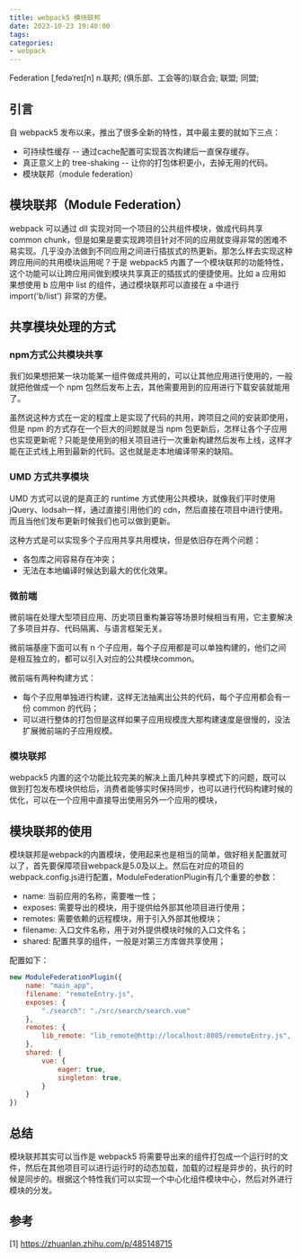 ```yaml
---
title: webpack5 模块联邦
date: 2023-10-23 19:40:00
tags:
categories:
- webpack
---
```


Federation \[ˌfedəˈreɪʃn\] n.联邦; (俱乐部、工会等的)联合会; 联盟; 同盟;


## 引言
自 webpack5 发布以来，推出了很多全新的特性，其中最主要的就如下三点：
- 可持续性缓存 -- 通过cache配置可实现首次构建后一直保存缓存。
- 真正意义上的 tree-shaking -- 让你的打包体积更小，去掉无用的代码。
- 模块联邦（module federation）


## 模块联邦（Module Federation）
webpack 可以通过 dll 实现对同一个项目的公共组件模块，做成代码共享 common chunk，但是如果是要实现跨项目针对不同的应用就变得非常的困难不易实现。几乎没办法做到不同应用之间进行插拔式的热更新。那怎么样去实现这种跨应用间的共用模块运用呢？于是 webpack5 内置了一个模块联邦的功能特性，这个功能可以让跨应用间做到模块共享真正的插拔式的便捷使用。比如 a 应用如果想使用 b 应用中 list 的组件，通过模块联邦可以直接在 a 中进行 import('b/list') 非常的方便。


## 共享模块处理的方式
### npm方式公共模块共享
我们如果想把某一块功能某一组件做成共用的，可以让其他应用进行使用的，一般就把他做成一个 npm 包然后发布上去，其他需要用到的应用进行下载安装就能用了。

虽然说这种方式在一定的程度上是实现了代码的共用，跨项目之间的安装即使用，但是 npm 的方式存在一个巨大的问题就是当 npm 包更新后，怎样让各个子应用也实现更新呢？只能是使用到的相关项目进行一次重新构建然后发布上线，这样才能在正式线上用到最新的代码。这也就是走本地编译带来的缺陷。

### UMD 方式共享模块
UMD 方式可以说的是真正的 runtime 方式使用公共模块，就像我们平时使用jQuery、lodsah一样，通过直接引用他们的 cdn，然后直接在项目中进行使用。而且当他们发布更新时候我们也可以做到更新。

这种方式是可以实现多个子应用共享共用模块，但是依旧存在两个问题：
- 各包库之间容易存在冲突；
- 无法在本地编译时候达到最大的优化效果。

### 微前端
微前端在处理大型项目应用、历史项目重构兼容等场景时候相当有用，它主要解决了多项目并存、代码隔离、与语言框架无关。

微前端基座下面可以有 n 个子应用，每个子应用都是可以单独构建的，他们之间是相互独立的，都可以引入对应的公共模块common。

微前端有两种构建方式：
- 每个子应用单独进行构建，这样无法抽离出公共的代码，每个子应用都会有一份 common 的代码；
- 可以进行整体的打包但是这样如果子应用规模庞大那构建速度是很慢的，没法扩展微前端的子应用规模。

### 模块联邦
webpack5 内置的这个功能比较完美的解决上面几种共享模式下的问题，既可以做到打包发布模块供给后，消费者能够实时保持同步，也可以进行代码构建时候的优化，可以在一个应用中直接导出使用另外一个应用的模块，


## 模块联邦的使用
模块联邦是webpack的内置模块，使用起来也是相当的简单，做好相关配置就可以了，首先要保障项目webpack是5.0及以上。然后在对应的项目的webpack.config.js进行配置，ModuleFederationPlugin有几个重要的参数：
- name: 当前应用的名称，需要唯一性；
- exposes: 需要导出的模块，用于提供给外部其他项目进行使用；
- remotes: 需要依赖的远程模块，用于引入外部其他模块；
- filename: 入口文件名称，用于对外提供模块时候的入口文件名；
- shared: 配置共享的组件，一般是对第三方库做共享使用；

配置如下：
```js
new ModuleFederationPlugin({
    name: "main_app",
    filename: "remoteEntry.js",
    exposes: {
        "./search": "./src/search/search.vue"
    },
    remotes: {
        lib_remote: "lib_remote@http://localhost:8085/remoteEntry.js",
    },
    shared: {
        vue: {
            eager: true,
            singleton: true,
        }
    }
})
```


## 总结
模块联邦其实可以当作是 webpack5 将需要导出来的组件打包成一个运行时的文件，然后在其他项目可以进行运行时的动态加载，加载的过程是异步的，执行的时候是同步的。根据这个特性我们可以实现一个中心化组件模块中心，然后对外进行模块的分发。


## 参考
[1] https://zhuanlan.zhihu.com/p/485148715